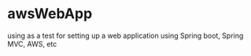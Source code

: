 # awsWebApp
using as a test for setting up a web application using Spring boot, Spring MVC, AWS, etc
